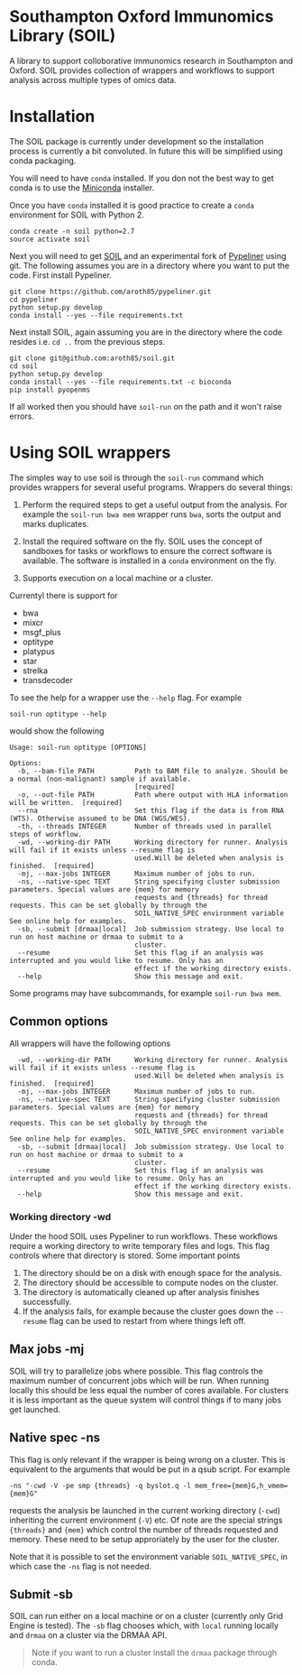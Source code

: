# Southampton Oxford Immunomics Library (SOIL)

A library to support colloborative immunomics research in Southampton and Oxford.
SOIL provides collection of wrappers and workflows to support analysis across multiple types of omics data.

# Installation

The SOIL package is currently under development so the installation process is currently a bit convoluted.
In future this will be simplified using conda packaging.

You will need to have `conda` installed. 
If you don not the best way to get conda is to use the [Miniconda](https://conda.io/miniconda.html) installer.

Once you have `conda` installed it is good practice to create a `conda` environment for SOIL with Python 2.

```
conda create -n soil python=2.7
source activate soil
```

Next you will need to get [SOIL](https://github.com/aroth85/pypeliner) and an experimental fork of [Pypeliner](https://github.com/aroth85/pypeliner) using git.
The following assumes you are in a directory where you want to put the code.
First install Pypeliner.

```
git clone https://github.com/aroth85/pypeliner.git
cd pypeliner
python setup.py develop
conda install --yes --file requirements.txt
```

Next install SOIL, again assuming you are in the directory where the code resides i.e. `cd ..` from the previous steps.

```
git clone git@github.com:aroth85/soil.git
cd soil
python setup.py develop
conda install --yes --file requirements.txt -c bioconda
pip install pyopenms
```

If all worked then you should have `soil-run` on the path and it won't raise errors.

# Using SOIL wrappers

The simples way to use soil is through the `soil-run` command which provides wrappers for several useful programs.
Wrappers do several things:

1. Perform the required steps to get a useful output from the analysis. 
For example the `soil-run bwa mem` wrapper runs `bwa`, sorts the output and marks duplicates.

2. Install the required software on the fly.
SOIL uses the concept of sandboxes for tasks or workflows to ensure the correct software is available.
The software is installed in a `conda` environment on the fly.

3. Supports execution on a local machine or a cluster.


Currentyl there is support for
- bwa
- mixcr
- msgf_plus
- optitype
- platypus
- star
- strelka
- transdecoder

To see the help for a wrapper use the `--help` flag.
For example

```
soil-run optitype --help
```

would show the following

```
Usage: soil-run optitype [OPTIONS]

Options:
  -b, --bam-file PATH          Path to BAM file to analyze. Should be a normal (non-malignant) sample if available.
                               [required]
  -o, --out-file PATH          Path where output with HLA information will be written.  [required]
  --rna                        Set this flag if the data is from RNA (WTS). Otherwise assumed to be DNA (WGS/WES).
  -th, --threads INTEGER       Number of threads used in parallel steps of workflow.
  -wd, --working-dir PATH      Working directory for runner. Analysis will fail if it exists unless --resume flag is
                               used.Will be deleted when analysis is finished.  [required]
  -mj, --max-jobs INTEGER      Maximum number of jobs to run.
  -ns, --native-spec TEXT      String specifying cluster submission parameters. Special values are {mem} for memory
                               requests and {threads} for thread requests. This can be set globally by through the
                               SOIL_NATIVE_SPEC environment variable See online help for examples.
  -sb, --submit [drmaa|local]  Job submission strategy. Use local to run on host machine or drmaa to submit to a
                               cluster.
  --resume                     Set this flag if an analysis was interrupted and you would like to resume. Only has an
                               effect if the working directory exists.
  --help                       Show this message and exit.
```

Some programs may have subcommands, for example `soil-run bwa mem`.

## Common options

All wrappers will have the following options

```
  -wd, --working-dir PATH      Working directory for runner. Analysis will fail if it exists unless --resume flag is
                               used.Will be deleted when analysis is finished.  [required]
  -mj, --max-jobs INTEGER      Maximum number of jobs to run.
  -ns, --native-spec TEXT      String specifying cluster submission parameters. Special values are {mem} for memory
                               requests and {threads} for thread requests. This can be set globally by through the
                               SOIL_NATIVE_SPEC environment variable See online help for examples.
  -sb, --submit [drmaa|local]  Job submission strategy. Use local to run on host machine or drmaa to submit to a
                               cluster.
  --resume                     Set this flag if an analysis was interrupted and you would like to resume. Only has an
                               effect if the working directory exists.
  --help                       Show this message and exit.
```

### Working directory -wd

Under the hood SOIL uses Pypeliner to run workflows. 
These workflows require a working directory to write temporary files and logs.
This flag controls where that directory is stored.
Some important points

1. The directory should be on a disk with enough space for the analysis.
2. The directory should be accessible to compute nodes on the cluster.
3. The directory is automatically cleaned up after analysis finishes successfully.
4. If the analysis fails, for example because the cluster goes down the `--resume` flag can be used to restart from where things left off.

## Max jobs -mj

SOIL will try to parallelize jobs where possible.
This flag controls the maximum number of concurrent jobs which will be run.
When running locally this should be less equal the number of cores available.
For clusters it is less important as the queue system will control things if to many jobs get launched.

##  Native spec -ns

This flag is only relevant if the wrapper is being wrong on a cluster.
This is equivalent to the arguments that would be put in a qsub script.
For example

```
-ns "-cwd -V -pe smp {threads} -q byslot.q -l mem_free={mem}G,h_vmem={mem}G"
```

requests the analysis be launched in the current working directory (`-cwd`) inheriting the current environment (`-V`) etc.
Of note are the special strings `{threads}` and `{mem}` which control the number of threads requested and memory.
These need to be setup approriately by the user for the cluster.

Note that it is possible to set the environment variable `SOIL_NATIVE_SPEC`, in which case the `-ns` flag is not needed.

## Submit -sb

SOIL can run either on a local machine or on a cluster (currently only Grid Engine is tested).
The `-sb` flag chooses which, with `local` running locally and `drmaa` on a cluster via the DRMAA API.

> Note if you want to run a cluster install the `drmaa` package through conda.